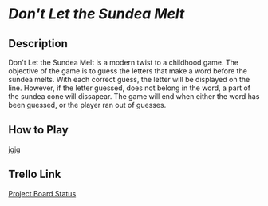 # ***Don't Let the Sundea Melt*** 

## **Description**
Don't Let the Sundea Melt is a modern twist to a childhood game. The objective of the game is to guess the letters that make a word before the sundea melts. With each correct guess, the letter will be displayed on the line. However, if the letter guessed, does not belong in the word, a part of the sundea cone will dissapear. The game will end when either the word has been guessed, or the player ran out of guesses. 

## **How to Play**
jgjg

## **Trello Link**
[Project Board Status](https://trello.com/invite/b/GFtXEEpk/2bfea331012bd5a3347f5aaa947b0b17/sundea-melts)
